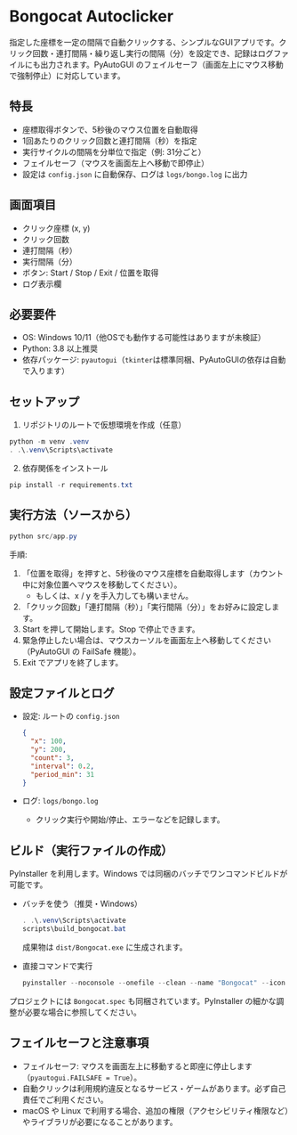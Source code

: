 # Bongocat Autoclicker

指定した座標を一定の間隔で自動クリックする、シンプルなGUIアプリです。クリック回数・連打間隔・繰り返し実行の間隔（分）を設定でき、記録はログファイルにも出力されます。PyAutoGUI のフェイルセーフ（画面左上にマウス移動で強制停止）に対応しています。

## 特長

- 座標取得ボタンで、5秒後のマウス位置を自動取得
- 1回あたりのクリック回数と連打間隔（秒）を指定
- 実行サイクルの間隔を分単位で指定（例: 31分ごと）
- フェイルセーフ（マウスを画面左上へ移動で即停止）
- 設定は `config.json` に自動保存、ログは `logs/bongo.log` に出力

## 画面項目

- クリック座標 (x, y)
- クリック回数
- 連打間隔（秒）
- 実行間隔（分）
- ボタン: Start / Stop / Exit / 位置を取得
- ログ表示欄

## 必要要件

- OS: Windows 10/11（他OSでも動作する可能性はありますが未検証）
- Python: 3.8 以上推奨
- 依存パッケージ: `pyautogui`（`tkinter`は標準同梱、PyAutoGUIの依存は自動で入ります）

## セットアップ

1) リポジトリのルートで仮想環境を作成（任意）

```powershell
python -m venv .venv
. .\.venv\Scripts\activate
```

2) 依存関係をインストール

```powershell
pip install -r requirements.txt
```

## 実行方法（ソースから）

```powershell
python src/app.py
```

手順:

1. 「位置を取得」を押すと、5秒後のマウス座標を自動取得します（カウント中に対象位置へマウスを移動してください）。
   - もしくは、x / y を手入力しても構いません。
2. 「クリック回数」「連打間隔（秒）」「実行間隔（分）」をお好みに設定します。
3. Start を押して開始します。Stop で停止できます。
4. 緊急停止したい場合は、マウスカーソルを画面左上へ移動してください（PyAutoGUI の FailSafe 機能）。
5. Exit でアプリを終了します。

## 設定ファイルとログ

- 設定: ルートの `config.json`

  ```json
  {
    "x": 100,
    "y": 200,
    "count": 3,
    "interval": 0.2,
    "period_min": 31
  }
  ```

- ログ: `logs/bongo.log`
  - クリック実行や開始/停止、エラーなどを記録します。

## ビルド（実行ファイルの作成）

PyInstaller を利用します。Windows では同梱のバッチでワンコマンドビルドが可能です。

- バッチを使う（推奨・Windows）

  ```powershell
  . .\.venv\Scripts\activate
  scripts\build_bongocat.bat
  ```

  成果物は `dist/Bongocat.exe` に生成されます。

- 直接コマンドで実行

  ```powershell
  pyinstaller --noconsole --onefile --clean --name "Bongocat" --icon assets\bongocat.ico src\app.py
  ```

プロジェクトには `Bongocat.spec` も同梱されています。PyInstaller の細かな調整が必要な場合に参照してください。

## フェイルセーフと注意事項

- フェイルセーフ: マウスを画面左上に移動すると即座に停止します（`pyautogui.FAILSAFE = True`）。
- 自動クリックは利用規約違反となるサービス・ゲームがあります。必ず自己責任でご利用ください。
- macOS や Linux で利用する場合、追加の権限（アクセシビリティ権限など）やライブラリが必要になることがあります。
